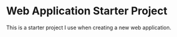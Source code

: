 # Web Application Starter Project

This is a starter project I use when creating a new web application.